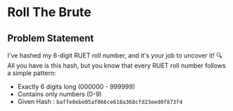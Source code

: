 # Roll The Brute

## Problem Statement

I've hashed my 6-digit RUET roll number, and it's your job to uncover it! 🔍All you have is this hash, but you know that every RUET roll number follows a simple pattern:

- Exactly 6 digits long (000000 - 999999)
- Contains only numbers (0-9)
- Given Hash : `baffe0ebe05af066ce618a368cfd23eed0f873f4`
